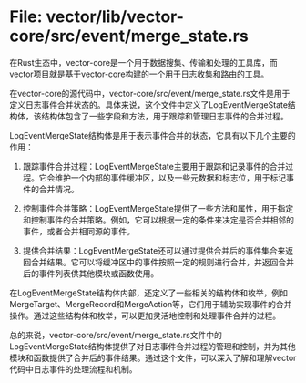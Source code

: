 # File: vector/lib/vector-core/src/event/merge_state.rs

在Rust生态中，vector-core是一个用于数据搜集、传输和处理的工具库，而vector项目就是基于vector-core构建的一个用于日志收集和路由的工具。

在vector-core的源代码中，vector-core/src/event/merge_state.rs文件是用于定义日志事件合并状态的。具体来说，这个文件中定义了LogEventMergeState结构体，该结构体包含了一些字段和方法，用于跟踪和管理日志事件的合并过程。

LogEventMergeState结构体是用于表示事件合并的状态，它具有以下几个主要的作用：

1. 跟踪事件合并过程：LogEventMergeState主要用于跟踪和记录事件的合并过程。它会维护一个内部的事件缓冲区，以及一些元数据和标志位，用于标记事件的合并情况。

2. 控制事件合并策略：LogEventMergeState提供了一些方法和属性，用于指定和控制事件的合并策略。例如，它可以根据一定的条件来决定是否合并相邻的事件，或者合并相同源的事件。

3. 提供合并结果：LogEventMergeState还可以通过提供合并后的事件集合来返回合并结果。它可以将缓冲区中的事件按照一定的规则进行合并，并返回合并后的事件列表供其他模块或函数使用。

在LogEventMergeState结构体内部，还定义了一些相关的结构体和枚举，例如MergeTarget、MergeRecord和MergeAction等，它们用于辅助实现事件的合并操作。通过这些结构体和枚举，可以更加灵活地控制和处理事件合并的过程。

总的来说，vector-core/src/event/merge_state.rs文件中的LogEventMergeState结构体提供了对日志事件合并过程的管理和控制，并为其他模块和函数提供了合并后的事件结果。通过这个文件，可以深入了解和理解vector代码中日志事件的处理流程和机制。


